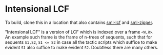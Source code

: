 # Intensional LCF

To build, clone this in a location that also contains
[sml-lcf](https://github.com/jonsterling/sml-lcf) and
[sml-zipper](https://github.com/jonsterling/sml-zipper).

"Intensional LCF" is a version of LCF which is indexed over a frame `<W,R>`. An
example such frame is the frame of n-trees of sequents, such that for sequents
`S1,S2`, `S1 <= S2` in case all the tactic scripts which suffice to make
evident `S1` also suffice to make evident `S2`. Doubtless there are many others.
